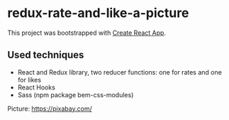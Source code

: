 # redux-rate-and-like-a-picture

This project was bootstrapped with [Create React App](https://github.com/facebook/create-react-app).

## Used techniques

* React and Redux library, two reducer functions: one for rates and one for likes
* React Hooks
* Sass (npm package bem-css-modules)

Picture: https://pixabay.com/
